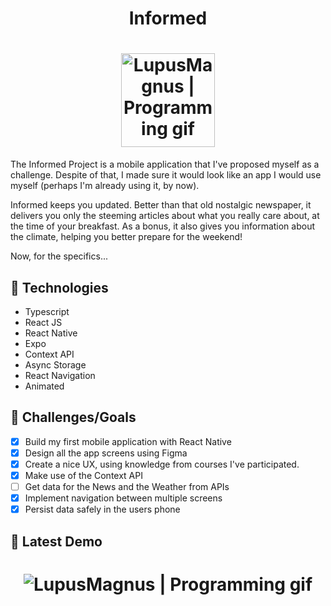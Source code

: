 <h1 align="center">Informed</h1>
<h1 align="center">
  <img align="center" width="150px" alt="LupusMagnus | Programming gif" src="https://user-images.githubusercontent.com/71194923/133356293-28cb33f2-53f3-4117-844e-5a759b7efd39.png" />         
</h1>

The Informed Project is a mobile application that I've proposed myself as a challenge. Despite of that, I made sure it would look like an app I would use myself (perhaps I'm already using it, by now).

Informed keeps you updated. Better than that old nostalgic newspaper, it delivers you only the steeming articles about what you really care about, at the time of your breakfast. As a bonus, it also gives you information about the climate, helping you better prepare for the weekend!

Now, for the specifics...

## 🧰 Technologies

- Typescript
- React JS
- React Native
- Expo
- Context API
- Async Storage
- React Navigation 
- Animated


## 🎯 Challenges/Goals

- [x] Build my first mobile application with React Native
- [x] Design all the app screens using Figma
- [x] Create a nice UX, using knowledge from courses I've participated.
- [x] Make use of the Context API
- [ ] Get data for the News and the Weather from APIs
- [x] Implement navigation between multiple screens
- [x] Persist data safely in the users phone

## 🎥 Latest Demo

<h1 align="center">
  <img align="center" alt="LupusMagnus | Programming gif" src="https://user-images.githubusercontent.com/71194923/134281054-1c2c3923-acb2-46eb-9166-3e6feaefea43.gif" />         
</h1>
